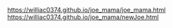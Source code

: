 https://williac0374.github.io/joe_mama/joe_mama.html
<br>
https://williac0374.github.io/joe_mama/newJoe.html
